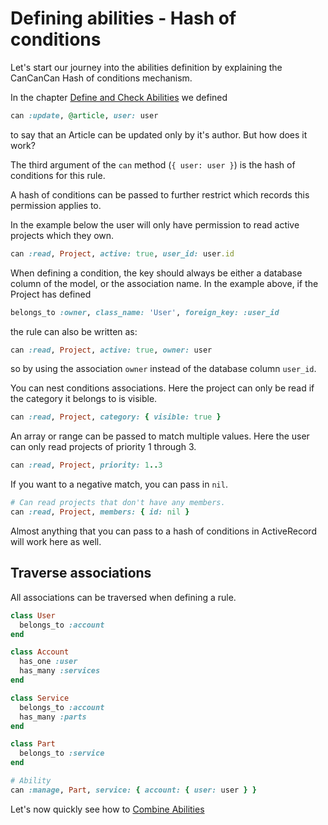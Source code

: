 # Defining abilities - Hash of conditions

Let's start our journey into the abilities definition by explaining the CanCanCan Hash of conditions mechanism.

In the chapter [Define and Check Abilities](./define_check_abilities.md) we defined

```ruby
can :update, @article, user: user
```

to say that an Article can be updated only by it's author. But how does it work?

The third argument of the `can` method (`{ user: user }`) is the hash of conditions for this rule.

A hash of conditions can be passed to further restrict which records this permission applies to.

In the example below the user will only have permission to read active projects which they own.

```ruby
can :read, Project, active: true, user_id: user.id
```

When defining a condition, the key should always be either a database column of the model, or the association name. In the example above, if the Project has defined

```ruby
belongs_to :owner, class_name: 'User', foreign_key: :user_id
```

the rule can also be written as:

```ruby
can :read, Project, active: true, owner: user
```

so by using the association `owner` instead of the database column `user_id`.

You can nest conditions associations. Here the project can only be read if the category it belongs to is visible.

```ruby
can :read, Project, category: { visible: true }
```

An array or range can be passed to match multiple values. Here the user can only read projects of priority 1 through 3.

```ruby
can :read, Project, priority: 1..3
```

If you want to a negative match, you can pass in `nil`.

```ruby
# Can read projects that don't have any members.
can :read, Project, members: { id: nil }
```

Almost anything that you can pass to a hash of conditions in ActiveRecord will work here as well.

## Traverse associations

All associations can be traversed when defining a rule.

```ruby
class User
  belongs_to :account
end

class Account
  has_one :user
  has_many :services
end

class Service
  belongs_to :account
  has_many :parts
end

class Part
  belongs_to :service
end

# Ability
can :manage, Part, service: { account: { user: user } }
```

Let's now quickly see how to [Combine Abilities](./combine_abilities.md)
